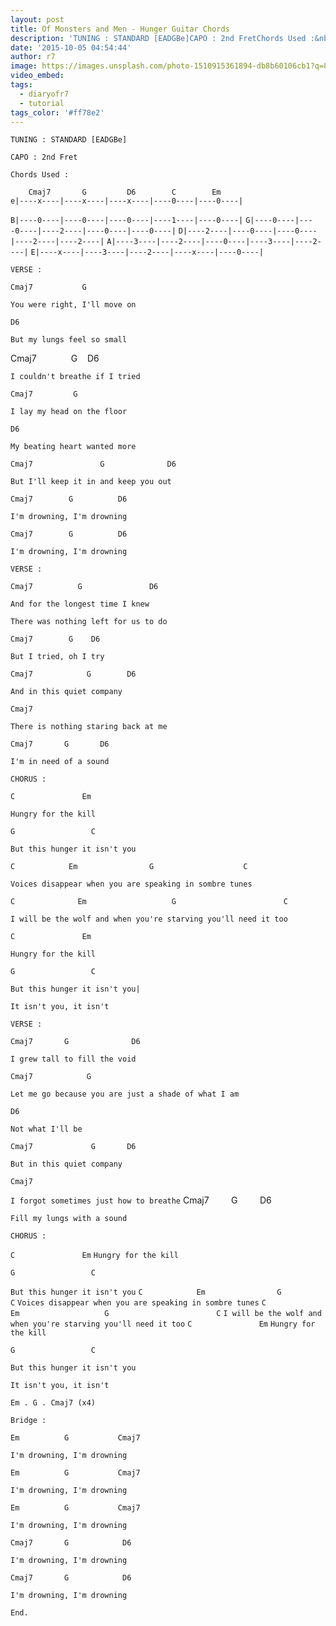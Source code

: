 ```yaml
---
layout: post
title: Of Monsters and Men - Hunger Guitar Chords
description: 'TUNING : STANDARD [EADGBe]CAPO : 2nd FretChords Used :&nbsp; &nbsp;&nbsp;Cmaj7 &nbsp; &nbsp; &nbsp; G &nbsp; &nbsp; &nbsp; &nbsp; D6 &nbsp; &nbsp; &nb...'
date: '2015-10-05 04:54:44'
author: r7
image: https://images.unsplash.com/photo-1510915361894-db8b60106cb1?q=80&w=2940&auto=format&fit=crop&ixlib=rb-4.1.0&ixid=M3wxMjA3fDB8MHxwaG90by1wYWdlfHx8fGVufDB8fHx8fA%3D%3D
video_embed:
tags:
  - diaryofr7
  - tutorial
tags_color: '#ff78e2'
---
```

```
TUNING : STANDARD [EADGBe]

CAPO : 2nd Fret

Chords Used :

    Cmaj7       G         D6        C        Em
e|----x----|----x----|----x----|----0----|----0----|
```

`B|----0----|----0----|----0----|----1----|----0----|`
`G|----0----|----0----|----2----|----0----|----0----|`
`D|----2----|----0----|----0----|----2----|----2----|`
`A|----3----|----2----|----0----|----3----|----2----|`
`E|----x----|----3----|----2----|----x----|----0----|`

`VERSE :`

`Cmaj7           G`

```
You were right, I'll move on
```

`D6`

```
But my lungs feel so small
```

Cmaj7              G    D6

```
I couldn't breathe if I tried
```

`Cmaj7         G`

```
I lay my head on the floor
```

`D6`

```
My beating heart wanted more
```

`Cmaj7               G              D6`

```
But I'll keep it in and keep you out
```

`Cmaj7        G          D6`

```
I'm drowning, I'm drowning
```

`Cmaj7        G          D6`

```
I'm drowning, I'm drowning
```

```
VERSE :
```

`Cmaj7          G               D6`

```
And for the longest time I knew
```

```
There was nothing left for us to do
```

`Cmaj7        G    D6`

```
But I tried, oh I try
```

`Cmaj7            G        D6`

```
And in this quiet company
```

```
Cmaj7
```

```
There is nothing staring back at me
```

`Cmaj7       G       D6`

```
I'm in need of a sound
```

```
CHORUS :
```

```
C               Em
```

`Hungry for the kill`

```
G                 C
```

`But this hunger it isn't you`

```
C            Em                G                    C
```

`Voices disappear when you are speaking in sombre tunes`

```
C              Em                   G                        C
```

`I will be the wolf and when you're starving you'll need it too`

```
C               Em
```

`Hungry for the kill`

```
G                 C
```

```
But this hunger it isn't you|

It isn't you, it isn't
```

```
VERSE :
```

`Cmaj7       G              D6`

```
I grew tall to fill the void
```

```
Cmaj7            G
```

```
Let me go because you are just a shade of what I am
```

```
D6
```

```
Not what I'll be
```

`Cmaj7             G       D6`

```
But in this quiet company
```

```
Cmaj7
```

`I forgot sometimes just how to breathe`
Cmaj7         G         D6

```
Fill my lungs with a sound
```

`CHORUS :`

`C               Em`
`Hungry for the kill`

```
G                 C
```

`But this hunger it isn't you`
`C            Em                G                     C`
`Voices disappear when you are speaking in sombre tunes`
`C              Em                   G                        C`
`I will be the wolf and when you're starving you'll need it too`
`C               Em`
`Hungry for the kill`

```
G                 C
```

`But this hunger it isn't you`

`It isn't you, it isn't`

```
Em . G . Cmaj7 (x4)

Bridge :
```

`Em          G           Cmaj7`

```
I'm drowning, I'm drowning
```

```
Em          G           Cmaj7
```

```
I'm drowning, I'm drowning
```

```
Em          G           Cmaj7
```

```
I'm drowning, I'm drowning
```

`Cmaj7       G            D6`

```
I'm drowning, I'm drowning
```

`Cmaj7       G            D6`

```
I'm drowning, I'm drowning

End.
```

